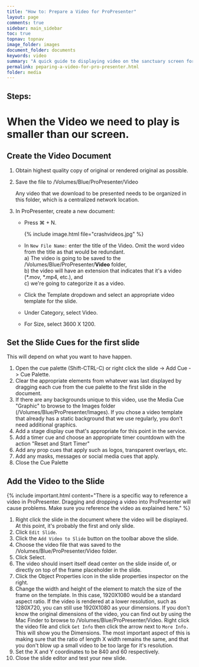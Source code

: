 ```yaml
---
title: "How to: Prepare a Video for ProPresenter"
layout: page
comments: true
sidebar: main_sidebar
toc: true
topnav: topnav
image_folder: images
document_folder: documents
keywords: video
summary: "A quick guide to displaying video on the sanctuary screen for Sunday Morning Service"
permalink: peparing-a-video-for-pro-presenter.html
folder: media
---
```


## Steps:

# When the Video we need to play is smaller than our screen.

## Create the Video Document

1. Obtain highest quality copy of original or rendered original as possible.
2. Save the file to /Volumes/Blue/ProPresenter/Video  
   
   Any video that we download to be presented needs to be organized in this folder, which is a centralized network location.

3. In ProPresenter, create a new document:  

	- Press ⌘ + N.

      {% include image.html file="crashvideos.jpg" %}

    - In `New File Name:` enter the title of the Video.  Omit the word video from the title as that would be redundant.  
	    	a) The video is going to be saved to the /Volumes/Blue/ProPresenter/**Video** folder,  
	    	b) the video will have an extension that indicates that it's a video (*.mov, *.mp4, etc.), and  
	    	c) we're going to categorize it as a video.

    - Click the Template dropdown and select an appropriate video template for the slide.
    - Under Category, select Video.
    - For Size, select 3600 X 1200.

## Set the Slide Cues for the first slide

This will depend on what you want to have happen.

1. Open the cue palette (Shift-CTRL-C) or right click the slide -> Add Cue -> Cue Palette.
1. Clear the appropriate elements from whatever was last displayed by dragging each cue from the cue palette to the first slide in the document.
1. If there are any backgrounds unique to this video, use the Media Cue "Graphic" to browse to the Images folder (/Volumes/Blue/ProPresenter/Images).  If you chose a video template that already has a static background that we use regularly, you don't need additional graphics.
1. Add a stage display cue that's appropriate for this point in the service.
1. Add a timer cue and choose an appropriate timer countdown with the action "Reset and Start Timer"
1. Add any prop cues that apply such as logos, transparent overlays, etc.
1. Add any masks, messages or social media cues that apply.
1. Close the Cue Palette

## Add the Video to the Slide

{% include important.html content="There is a specific way to reference a video in ProPresenter.  Dragging and dropping a video into ProPresenter will cause problems.  Make sure you reference the video as explained here." %}

1. Right click the slide in the document where the video will be displayed.  At this point, it's probably the first and only slide.
1. Click `Edit Slide`.
1. Click the `Add Video to Slide` button on the toolbar above the slide.
1. Choose the video file that was saved to the /Volumes/Blue/ProPresenter/Video folder.
1. Click Select.
1. The video should insert itself dead center on the slide inside of, or directly on top of the frame placeholder in the slide.
1. Click the Object Properties icon in the slide properties inspector on the right.
1. Change the width and height of the element to match the size of the frame on the template.  In this case, 1920X1080 would be a standard aspect ratio.  If the video is rendered at a lower resolution, such as 1280X720, you can still use 1920X1080 as your dimensions.  If you don't know the original dimensions of the video, you can find out by using the Mac Finder to browse to /Volumes/Blue/ProPresenter/Video.  Right click the video file and click `Get Info` then click the arrow next to `More Info.`  This will show you the Dimensions.  The most important aspect of this is making sure that the ratio of length X width remains the same, and that you don't blow up a small video to be too large for it's resolution.
1. Set the X and Y coordinates to be 840 and 60 respectively.
1. Close the slide editor and test your new slide.

